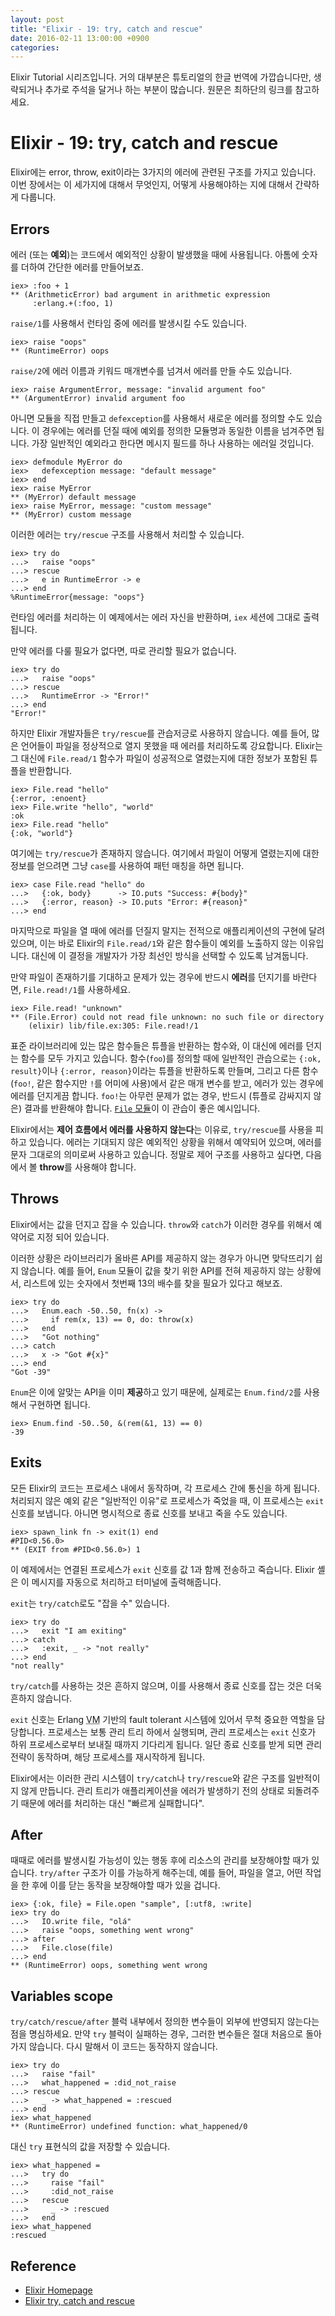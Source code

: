 ```yaml
---
layout: post
title: "Elixir - 19: try, catch and rescue"
date: 2016-02-11 13:00:00 +0900
categories:
---
```


Elixir Tutorial 시리즈입니다. 거의 대부분은 튜토리얼의 한글 번역에 가깝습니다만, 생략되거나 추가로 주석을 달거나 하는 부분이 많습니다. 원문은 최하단의 링크를 참고하세요.

# Elixir - 19: try, catch and rescue

Elixir에는 error, throw, exit이라는 3가지의 에러에 관련된 구조를 가지고 있습니다. 이번 장에서는 이 세가지에 대해서 무엇인지, 어떻게 사용해야하는 지에 대해서 간략하게 다룹니다.

## Errors

에러 (또는 **예외**)는 코드에서 예외적인 상황이 발생했을 때에 사용됩니다. 아톰에 숫자를 더하여 간단한 에러를 만들어보죠.

```iex
iex> :foo + 1
** (ArithmeticError) bad argument in arithmetic expression
     :erlang.+(:foo, 1)
```

`raise/1`를 사용해서 런타임 중에 에러를 발생시킬 수도 있습니다.

```iex
iex> raise "oops"
** (RuntimeError) oops
```

`raise/2`에 에러 이름과 키워드 매개변수를 넘겨서 에러를 만들 수도 있습니다.

```iex
iex> raise ArgumentError, message: "invalid argument foo"
** (ArgumentError) invalid argument foo
```

아니면 모듈을 직접 만들고 `defexception`를 사용해서 새로운 에러를 정의할 수도 있습니다. 이 경우에는 에러를 던질 때에 예외를 정의한 모듈명과 동일한 이름을 넘겨주면 됩니다. 가장 일반적인 예외라고 한다면 메시지 필드를 하나 사용하는 에러일 것입니다.

```iex
iex> defmodule MyError do
iex>   defexception message: "default message"
iex> end
iex> raise MyError
** (MyError) default message
iex> raise MyError, message: "custom message"
** (MyError) custom message
```

이러한 에러는 `try/rescue` 구조를 사용해서 처리할 수 있습니다.

```iex
iex> try do
...>   raise "oops"
...> rescue
...>   e in RuntimeError -> e
...> end
%RuntimeError{message: "oops"}
```

런타임 에러를 처리하는 이 예제에서는 에러 자신을 반환하며, `iex` 세션에 그대로 출력됩니다.

만약 에러를 다룰 필요가 없다면, 따로 관리할 필요가 없습니다.

```iex
iex> try do
...>   raise "oops"
...> rescue
...>   RuntimeError -> "Error!"
...> end
"Error!"
```

하지만 Elixir 개발자들은 `try/rescue`를 관습저긍로 사용하지 않습니다. 예를 들어, 많은 언어들이 파일을 정상적으로 열지 못했을 때 에러를 처리하도록 강요합니다. Elixir는 그 대신에 `File.read/1` 함수가 파일이 성공적으로 열렸는지에 대한 정보가 포함된 튜플을 반환합니다.

```iex
iex> File.read "hello"
{:error, :enoent}
iex> File.write "hello", "world"
:ok
iex> File.read "hello"
{:ok, "world"}
```

여기에는 `try/rescue`가 존재하지 않습니다. 여기에서 파일이 어떻게 열렸는지에 대한 정보를 얻으려면 그냥 `case`를 사용하여 패턴 매칭을 하면 됩니다.

```iex
iex> case File.read "hello" do
...>   {:ok, body}      -> IO.puts "Success: #{body}"
...>   {:error, reason} -> IO.puts "Error: #{reason}"
...> end
```

마지막으로 파일을 열 때에 에러를 던질지 말지는 전적으로 애플리케이션의 구현에 달려 있으며, 이는 바로 Elixir의 `File.read/1`와 같은 함수들이 예외를 노출하지 않는 이유입니다. 대신에 이 결정을 개발자가 가장 최선인 방식을 선택할 수 있도록 남겨둡니다.

만약 파일이 존재하기를 기대하고 문제가 있는 경우에 반드시 **에러**를 던지기를 바란다면, `File.read!/1`를 사용하세요.

```iex
iex> File.read! "unknown"
** (File.Error) could not read file unknown: no such file or directory
    (elixir) lib/file.ex:305: File.read!/1
```

표준 라이브러리에 있는 많은 함수들은 튜플을 반환하는 함수와, 이 대신에 에러를 던지는 함수를 모두 가지고 있습니다. 함수(`foo`)를 정의할 때에 일반적인 관습으로는 `{:ok, result}`이나 `{:error, reason}`이라는 튜플을 반환하도록 만들며, 그리고 다른 함수(`foo!`, 같은 함수지만 `!`를 어미에 사용)에서 같은 매개 변수를 받고, 에러가 있는 경우에 에러를 던지게끔 합니다. `foo!`는 아무런 문제가 없는 경우, 반드시 (튜플로 감싸지지 않은) 결과를 반환해야 합니다. [`File` 모듈](http://elixir-lang.org/docs/stable/elixir/File.html)이 이 관습이 좋은 예시입니다.

Elixir에서는 **제어 흐름에서 에러를 사용하지 않는다**는 이유로, `try/rescue`를 사용을 피하고 있습니다. 에러는 기대되지 않은 예외적인 상황을 위해서 예약되어 있으며, 에러를 문자 그대로의 의미로써 사용하고 있습니다. 정말로 제어 구조를 사용하고 싶다면, 다음에서 볼 **throw**를 사용해야 합니다.

## Throws

Elixir에서는 값을 던지고 잡을 수 있습니다. `throw`와 `catch`가 이러한 경우를 위해서 예약어로 지정 되어 있습니다.

이러한 상황은 라이브러리가 올바른 API를 제공하지 않는 경우가 아니면 맞닥뜨리기 쉽지 않습니다. 예를 들어, `Enum` 모듈이 값을 찾기 위한 API를 전혀 제공하지 않는 상황에서, 리스트에 있는 숫자에서 첫번째 13의 배수를 찾을 필요가 있다고 해보죠.

```iex
iex> try do
...>   Enum.each -50..50, fn(x) ->
...>     if rem(x, 13) == 0, do: throw(x)
...>   end
...>   "Got nothing"
...> catch
...>   x -> "Got #{x}"
...> end
"Got -39"
```

`Enum`은 이에 알맞는 API을 이미 **제공**하고 있기 때문에, 실제로는 `Enum.find/2`를 사용해서 구현하면 됩니다.

```iex
iex> Enum.find -50..50, &(rem(&1, 13) == 0)
-39
```

## Exits

모든 Elixir의 코드는 프로세스 내에서 동작하며, 각 프로세스 간에 통신을 하게 됩니다. 처리되지 않은 예외 같은 "일반적인 이유"로 프로세스가 죽었을 때, 이 프로세스는 `exit` 신호를 보냅니다. 아니면 명시적으로 종료 신호를 보내고 죽을 수도 있습니다.

```iex
iex> spawn_link fn -> exit(1) end
#PID<0.56.0>
** (EXIT from #PID<0.56.0>) 1
```

이 예제에서는 연결된 프로세스가 `exit` 신호를 값 1과 함께 전송하고 죽습니다. Elixir 셸은 이 메시지를 자동으로 처리하고 터미널에 출력해줍니다.

`exit`는 `try/catch`로도 "잡을 수" 있습니다.

```iex
iex> try do
...>   exit "I am exiting"
...> catch
...>   :exit, _ -> "not really"
...> end
"not really"
```

`try/catch`를 사용하는 것은 흔하지 않으며, 이를 사용해서 종료 신호를 잡는 것은 더욱 흔하지 않습니다.

`exit` 신호는 Erlang <abbr title="Virtual Machine">VM</abbr> 기반의 fault tolerant 시스템에 있어서 무척 중요한 역할을 담당합니다. 프로세스는 보통 관리 트리 하에서 실행되며, 관리 프로세스는 `exit` 신호가 하위 프로세스로부터 보내질 때까지 기다리게 됩니다. 일단 종료 신호를 받게 되면 관리 전략이 동작하며, 해당 프로세스를 재시작하게 됩니다.

Elixir에서는 이러한 관리 시스템이 `try/catch`나 `try/rescue`와 같은 구조를 일반적이지 않게 만듭니다. 관리 트리가 애플리케이션을 에러가 발생하기 전의 상태로 되돌려주기 때문에 에러를 처리하는 대신 "빠르게 실패합니다".

## After

때때로 에러를 발생시킬 가능성이 있는 행동 후에 리소스의 관리를 보장해야할 때가 있습니다. `try/after` 구조가 이를 가능하게 해주는데, 예를 들어, 파일을 열고, 어떤 작업을 한 후에 이를 닫는 동작을 보장해야할 때가 있을 겁니다.

```iex
iex> {:ok, file} = File.open "sample", [:utf8, :write]
iex> try do
...>   IO.write file, "olá"
...>   raise "oops, something went wrong"
...> after
...>   File.close(file)
...> end
** (RuntimeError) oops, something went wrong
```

## Variables scope

`try/catch/rescue/after` 블럭 내부에서 정의한 변수들이 외부에 반영되지 않는다는 점을 명심하세요. 만약 `try` 블럭이 실패하는 경우, 그러한 변수들은 절대 처음으로 돌아가지 않습니다. 다시 말해서 이 코드는 동작하지 않습니다.

```iex
iex> try do
...>   raise "fail"
...>   what_happened = :did_not_raise
...> rescue
...>   _ -> what_happened = :rescued
...> end
iex> what_happened
** (RuntimeError) undefined function: what_happened/0
```

대신 `try` 표현식의 값을 저장할 수 있습니다.

```iex
iex> what_happened =
...>   try do
...>     raise "fail"
...>     :did_not_raise
...>   rescue
...>     _ -> :rescued
...>   end
iex> what_happened
:rescued
```

## Reference
 * [Elixir Homepage](http://elixir-lang.org)
 * [Elixir try, catch and rescue](http://elixir-lang.org/getting-started/try-catch-and-rescue.html)
